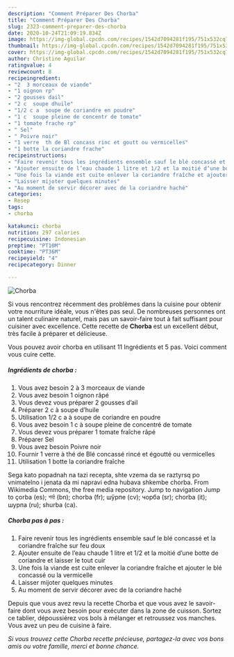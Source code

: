 ```yaml
---
description: "Comment Préparer Des Chorba"
title: "Comment Préparer Des Chorba"
slug: 2323-comment-preparer-des-chorba
date: 2020-10-24T21:09:19.834Z
image: https://img-global.cpcdn.com/recipes/1542d7094281f195/751x532cq70/chorba-photo-principale-de-la-recette.jpg
thumbnail: https://img-global.cpcdn.com/recipes/1542d7094281f195/751x532cq70/chorba-photo-principale-de-la-recette.jpg
cover: https://img-global.cpcdn.com/recipes/1542d7094281f195/751x532cq70/chorba-photo-principale-de-la-recette.jpg
author: Christine Aguilar
ratingvalue: 4
reviewcount: 8
recipeingredient:
- "2  3 morceaux de viande"
- "1 oignon rp"
- "2 gousses dail"
- "2 c  soupe dhuile"
- "1/2 c a  soupe de coriandre en poudre"
- "1 c  soupe pleine de concentr de tomate"
- "1 tomate frache rp"
- " Sel"
- " Poivre noir"
- "1 verre  th de Bl concass rinc et goutt ou vermicelles"
- "1 botte la coriandre frache"
recipeinstructions:
- "Faire revenir tous les ingrédients ensemble sauf le blé concassé et la coriandre fraîche sur feu doux"
- "Ajouter ensuite de l’eau chaude 1 litre et 1/2 et la moitié d’une botte de coriandre et laisser le tout cuir"
- "Une fois la viande est cuite enlever la coriandre fraîche et ajouter le blé concassé ou la vermicelle"
- "Laisser mijoter quelques minutes"
- "Au moment de servir décorer avec de la coriandre haché"
categories:
- Resep
tags:
- chorba

katakunci: chorba 
nutrition: 297 calories
recipecuisine: Indonesian
preptime: "PT10M"
cooktime: "PT36M"
recipeyield: "4"
recipecategory: Dinner

---
```



![Chorba](https://img-global.cpcdn.com/recipes/1542d7094281f195/751x532cq70/chorba-photo-principale-de-la-recette.jpg)

Si vous rencontrez récemment des problèmes dans la cuisine pour obtenir votre nourriture idéale, vous n'êtes pas seul. De nombreuses personnes ont un talent culinaire naturel, mais pas un savoir-faire tout à fait suffisant pour cuisiner avec excellence. Cette recette de <strong> Chorba </strong> est un excellent début, très facile à préparer et délicieuse.

<!--inarticleads1-->

Vous pouvez avoir chorba en utilisant 11 Ingrédients et 5 pas. Voici comment vous cuire cette.

##### Ingrédients de chorba :

1. Vous avez besoin 2 à 3 morceaux de viande
1. Vous avez besoin 1 oignon râpé
1. Vous devez vous préparer 2 gousses d’ail
1. Préparer 2 c à soupe d’huile
1. Utilisation 1/2 c a à soupe de coriandre en poudre
1. Vous avez besoin 1 c à soupe pleine de concentré de tomate
1. Vous devez vous préparer 1 tomate fraîche râpé
1. Préparer  Sel
1. Vous avez besoin  Poivre noir
1. Fournir 1 verre à thé de Blé concassé rincé et égoutté ou vermicelles
1. Utilisation 1 botte la coriandre fraîche


Sega kato popadnah na tazi recepta, shte vzema da se raztyrsq po vnimatelno i jenata da mi napravi edna hubava shkembe chorba. From Wikimedia Commons, the free media repository. Jump to navigation Jump to çorba (es); শর্বা (bn); chorba (fr); шӳрпе (cv); чорба (sr); chorba (it); шурпа (ru); shurba (ca). 

<!--inarticleads2-->

##### Chorba pas à pas :

1. Faire revenir tous les ingrédients ensemble sauf le blé concassé et la coriandre fraîche sur feu doux
1. Ajouter ensuite de l’eau chaude 1 litre et 1/2 et la moitié d’une botte de coriandre et laisser le tout cuir
1. Une fois la viande est cuite enlever la coriandre fraîche et ajouter le blé concassé ou la vermicelle
1. Laisser mijoter quelques minutes
1. Au moment de servir décorer avec de la coriandre haché




<!--inarticleads1-->

<p>
Depuis que vous avez revu la recette Chorba et que vous avez le savoir-faire dont vous avez besoin pour exécuter dans la zone de cuisson. Sortez ce tablier, dépoussiérez vos bols à mélanger et retroussez vos manches. Vous avez un peu de cuisine à faire.
</p>

<p>
<i>Si vous trouvez cette Chorba recette précieuse, partagez-la avec vos bons amis ou votre famille, merci et bonne chance.</i>
</p>
